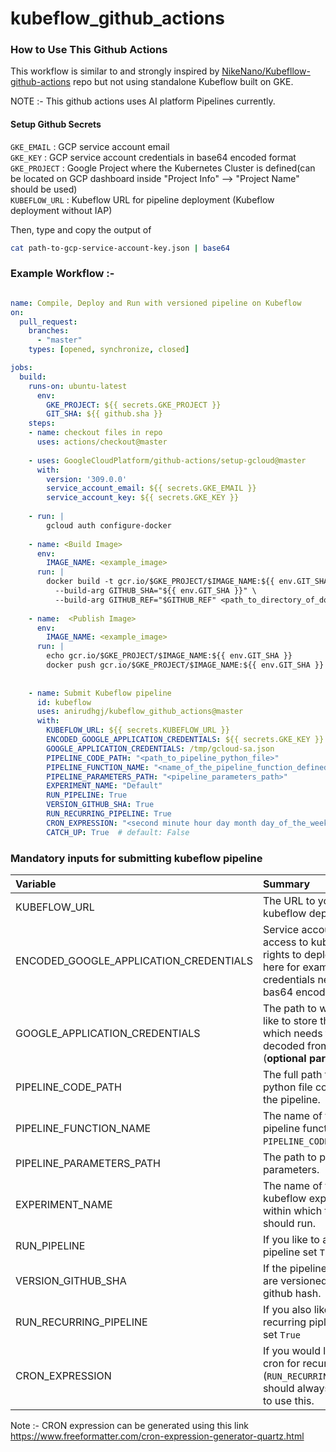 # kubeflow_github_actions


### How to Use This Github Actions 
This workflow is similar to and strongly inspired by [NikeNano/Kubefllow-github-actions](https://github.com/NikeNano/kubeflow-github-action) repo but not using standalone Kubeflow built on GKE.

NOTE :- This github actions uses AI platform Pipelines currently.


#### Setup Github Secrets

`GKE_EMAIL`  : GCP service account email \
`GKE_KEY` : GCP service account credentials in base64 encoded format \
`GKE_PROJECT` : Google Project where the Kubernetes Cluster is defined(can be located on GCP dashboard inside "Project Info" --> "Project Name" should be used) \
`KUBEFLOW_URL` : Kubeflow URL for pipeline deployment (Kubeflow deployment without IAP)


Then, type and copy the output of 
``` bash
cat path-to-gcp-service-account-key.json | base64
```



### Example Workflow :- 

```yaml

name: Compile, Deploy and Run with versioned pipeline on Kubeflow
on:
  pull_request:
    branches:
      - "master"
    types: [opened, synchronize, closed]

jobs:
  build:
    runs-on: ubuntu-latest
      env:
        GKE_PROJECT: ${{ secrets.GKE_PROJECT }}
        GIT_SHA: ${{ github.sha }}
    steps:
    - name: checkout files in repo
      uses: actions/checkout@master
      
    - uses: GoogleCloudPlatform/github-actions/setup-gcloud@master
      with:
        version: '309.0.0'
        service_account_email: ${{ secrets.GKE_EMAIL }}
        service_account_key: ${{ secrets.GKE_KEY }}
    
    - run: |
        gcloud auth configure-docker
       
    - name: <Build Image>
      env: 
        IMAGE_NAME: <example_image>
      run: |
        docker build -t gcr.io/$GKE_PROJECT/$IMAGE_NAME:${{ env.GIT_SHA }} \
          --build-arg GITHUB_SHA="${{ env.GIT_SHA }}" \
          --build-arg GITHUB_REF="$GITHUB_REF" <path_to_directory_of_dockerfile>
                                              
    - name:  <Publish Image> 
      env: 
        IMAGE_NAME: <example_image>
      run: |
        echo gcr.io/$GKE_PROJECT/$IMAGE_NAME:${{ env.GIT_SHA }}
        docker push gcr.io/$GKE_PROJECT/$IMAGE_NAME:${{ env.GIT_SHA }}
  
  
    - name: Submit Kubeflow pipeline
      id: kubeflow
      uses: anirudhgj/kubeflow_github_actions@master
      with:
        KUBEFLOW_URL: ${{ secrets.KUBEFLOW_URL }}
        ENCODED_GOOGLE_APPLICATION_CREDENTIALS: ${{ secrets.GKE_KEY }}
        GOOGLE_APPLICATION_CREDENTIALS: /tmp/gcloud-sa.json
        PIPELINE_CODE_PATH: "<path_to_pipeline_python_file>"
        PIPELINE_FUNCTION_NAME: "<name_of_the_pipeline_function_defined_in_the_pipeline_python_file>"
        PIPELINE_PARAMETERS_PATH: "<pipeline_parameters_path>"
        EXPERIMENT_NAME: "Default"
        RUN_PIPELINE: True
        VERSION_GITHUB_SHA: True
        RUN_RECURRING_PIPELINE: True
        CRON_EXPRESSION: "<second minute hour day month day_of_the_week> [This example runs 15 minutes per hour :- 0 15 * ? * *]"
        CATCH_UP: True  # default: False
 ```      
        
### Mandatory inputs for submitting kubeflow pipeline

| Variable | Summary |
|:---|:---|
| KUBEFLOW_URL | The URL to your kubeflow deployment |
| ENCODED_GOOGLE_APPLICATION_CREDENTIALS | Service account with access to kubeflow and rights to deploy, see here for example, the credentials needs to be bas64 encoded. |
| GOOGLE_APPLICATION_CREDENTIALS | The path to where you like to store the secrets, which needs to be decoded from GKE_KEY (**optional parameter**). |
| PIPELINE_CODE_PATH | The full path to the python file containing the pipeline. |
| PIPELINE_FUNCTION_NAME | The name of the pipeline function the `PIPELINE_CODE_PATH` file. |
| PIPELINE_PARAMETERS_PATH | The path to pipeline parameters. |
| EXPERIMENT_NAME | The name of the kubeflow experiment within which the pipeline should run. |
| RUN_PIPELINE | If you like to also run the pipeline set `True`. |
| VERSION_GITHUB_SHA | If the pipeline containers are versioned with the github hash. |
| RUN_RECURRING_PIPELINE | If you also like to run recurring pipline runs set `True` |
| CRON_EXPRESSION | If you would like to set cron for recurring runs (`RUN_RECURRING_PIPELINE` should always be "True" to use this. |

Note :- CRON expression can be generated using this link https://www.freeformatter.com/cron-expression-generator-quartz.html